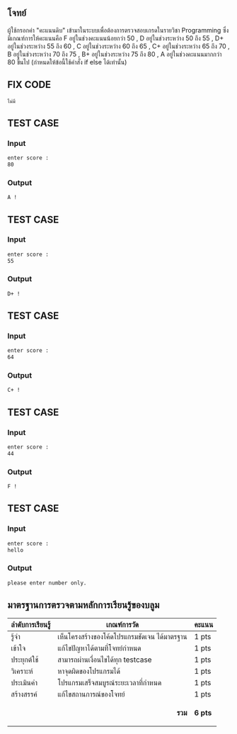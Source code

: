 ## โจทย์
ผู้ใช้กรอกค่า "คะแนนดิบ" เข้ามาในระบบเพื่อต้องการตรวจสอบเกรดในรายวิชา Programming ซึ่งมีเกณฑ์การให้คะแนนคือ F อยู่ในช่วงคะแนนน้อยกว่า 50 , D อยู่ในช่วงระหว่าง 50 ถึง 55 , D+ อยู่ในช่วงระหว่าง 55 ถึง 60 , C อยู่ในช่วงระหว่าง 60 ถึง 65 , C+ อยู่ในช่วงระหว่าง 65 ถึง 70 , B อยู่ในช่วงระหว่าง 70 ถึง 75 , B+ อยู่ในช่วงระหว่าง 75 ถึง 80 , A อยู่ในช่วงคะแนนมากกว่า 80 ขึ้นไป (กำหนดให้ข้อนี้ใช้คำสั่ง if else ได้เท่านั้น)

## FIX CODE
```c++
ไม่มี
```

## TEST CASE
### Input
```bash
enter score :
80
```
### Output
```bash
A !
```

## TEST CASE
### Input
```bash
enter score :
55
```
### Output
```bash
D+ !
```

## TEST CASE
### Input
```bash
enter score :
64
```
### Output
```bash
C+ !
```

## TEST CASE
### Input
```bash
enter score :
44
```
### Output
```bash
F !
```

## TEST CASE
### Input
```bash
enter score :
hello
```
### Output
```bash
please enter number only.
```


## มาตรฐานการตรวจตามหลักการเรียนรู้ของบลูม
| ลำดับการเรียนรู้ | เกณฑ์การวัด | คะแนน |
| -------- | -------- | -------- |
| รู้จำ | เห็นโครงสร้างของโค้ดโปรแกรมชัดเจน ได้มาตรฐาน | 1 pts |
| เข้าใจ | แก้ไขปัญหาได้ตามที่โจทย์กำหนด | 1 pts |
| ประยุกต์ใช้ | สามารถผ่านเงื่อนไขได้ทุก testcase | 1 pts |
| วิเคราะห์ | หาจุดผิดของโปรแกรมได้ | 1 pts |
| ประเมินค่า | โปรแกรมเสร็จสมบูรณ์ระยะเวลาที่กำหนด | 1 pts |
| สร้างสรรค์ | แก้ไขสถานการณ์ของโจทย์ | 1 pts |
||<p style='text-align: right !important;'>**รวม**</p>|**6 pts**|
